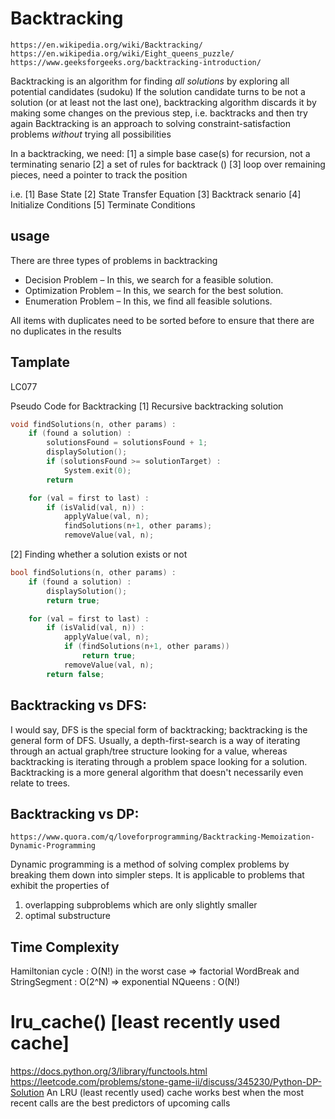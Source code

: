 # Backtracking
    https://en.wikipedia.org/wiki/Backtracking/
    https://en.wikipedia.org/wiki/Eight_queens_puzzle/
    https://www.geeksforgeeks.org/backtracking-introduction/

Backtracking is an algorithm for finding *all solutions* by exploring all potential candidates (sudoku)
If the solution candidate turns to be not a solution (or at least not the last one), backtracking algorithm discards it by making some changes on the previous step, i.e. backtracks and then try again
Backtracking is an approach to solving constraint-satisfaction problems *without* trying all possibilities

In a backtracking, we need:
    [1] a simple base case(s) for recursion, not a terminating senario
    [2] a set of rules for backtrack ()
    [3] loop over remaining pieces, need a pointer to track the position

i.e.
[1] Base State
[2] State Transfer Equation
[3] Backtrack senario
[4] Initialize Conditions
[5] Terminate Conditions


## usage
There are three types of problems in backtracking 
- Decision Problem – In this, we search for a feasible solution.
- Optimization Problem – In this, we search for the best solution.
- Enumeration Problem – In this, we find all feasible solutions.

All items with duplicates need to be sorted before to ensure that there are no duplicates in the results


## Tamplate
LC077

Pseudo Code for Backtracking
[1] Recursive backtracking solution
```cpp
void findSolutions(n, other params) :
    if (found a solution) :
        solutionsFound = solutionsFound + 1;
        displaySolution();
        if (solutionsFound >= solutionTarget) : 
            System.exit(0);
        return

    for (val = first to last) :
        if (isValid(val, n)) :
            applyValue(val, n);
            findSolutions(n+1, other params);
            removeValue(val, n);
```

[2] Finding whether a solution exists or not
```cpp
bool findSolutions(n, other params) :
    if (found a solution) :
        displaySolution();
        return true;

    for (val = first to last) :
        if (isValid(val, n)) :
            applyValue(val, n);
            if (findSolutions(n+1, other params))
                return true;
            removeValue(val, n);
        return false;
```


## Backtracking vs DFS:
I would say, DFS is the special form of backtracking; backtracking is the general form of DFS.
Usually, a depth-first-search is a way of iterating through an actual graph/tree structure looking for a value, whereas backtracking is iterating through a problem space looking for a solution. Backtracking is a more general algorithm that doesn't necessarily even relate to trees.


## Backtracking vs DP:
    https://www.quora.com/q/loveforprogramming/Backtracking-Memoization-Dynamic-Programming
Dynamic programming is a method of solving complex problems by breaking them down into simpler steps. It is applicable to problems that exhibit the properties of 
  1) overlapping subproblems which are only slightly smaller
  2) optimal substructure


## Time Complexity
Hamiltonian cycle : O(N!) in the worst case  => factorial
WordBreak and StringSegment : O(2^N)  => exponential
NQueens : O(N!)


# lru_cache() [least recently used cache]
https://docs.python.org/3/library/functools.html
https://leetcode.com/problems/stone-game-ii/discuss/345230/Python-DP-Solution
An LRU (least recently used) cache works best when the most recent calls are the best predictors of upcoming calls
